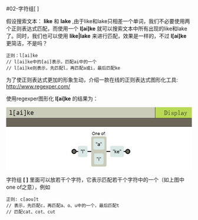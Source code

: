 #02-字符组[ ]

假设搜索文本： **like** 和 **lake** ,由于like和lake只相差一个单词，我们不必要使用两个正则表达式匹配，而使用一个
 **l[ai]ke** 就可以搜索文本中所有出现的like和lake了。同时，我们也可以使用 **like|lake** 来进行匹配，效果是一样的，不过
 **l[ai]ke** 更简洁，不是吗？
 
    正则：l[ai]ke
    // l[ai]ke中的[ai]表示，匹配ai中的一个
    // l[ai]ke则表示，先匹配l，再匹配a或i，最后匹配ke
  
为了使正则表达式更加的形象生动，介绍一款在线的正则表达式图形化工具: http://www.regexper.com/

使用regexper图形化 **l[ai]ke** 的结果为：

![regexper生成图形化正则表达式](/images/02-01.jpg)

字符组 **[ ]** 里面可以放若干个字符，它表示匹配若干个字符中的一个（如上图中one of之意），例如

    正则: c[aou]t
    // 表示，先匹配c，再匹配a、o、u中的一个，最后匹配t
    // 匹配cat、cot、cut
    
